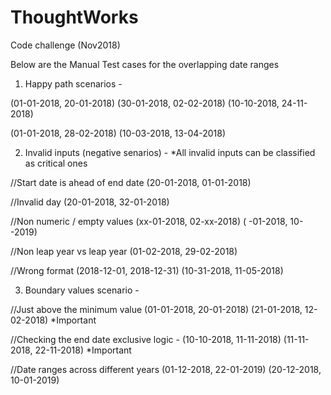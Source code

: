 # ThoughtWorks
Code challenge (Nov2018)

Below are the Manual Test cases for the overlapping date ranges


1. Happy path scenarios -

(01-01-2018, 20-01-2018)
(30-01-2018, 02-02-2018)
(10-10-2018, 24-11-2018)

(01-01-2018, 28-02-2018)
(10-03-2018, 13-04-2018)


2. Invalid inputs (negative senarios) -
*All invalid inputs can be classified as critical ones 

//Start date is ahead of end date 
(20-01-2018, 01-01-2018)

//Invalid day
(20-01-2018, 32-01-2018)

//Non numeric / empty values
(xx-01-2018, 02-xx-2018)
( -01-2018, 10- -2019)

//Non leap year vs leap year
(01-02-2018, 29-02-2018)

//Wrong format
(2018-12-01, 2018-12-31)
(10-31-2018, 11-05-2018)


3. Boundary values scenario -

//Just above the minimum value
(01-01-2018, 20-01-2018)
(21-01-2018, 12-02-2018)
*Important

//Checking the end date exclusive logic -
(10-10-2018, 11-11-2018)
(11-11-2018, 22-11-2018)
*Important

//Date ranges across different years
(01-12-2018, 22-01-2019)
(20-12-2018, 10-01-2019)
